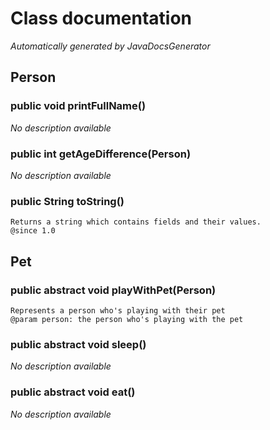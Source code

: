 # Class documentation
*Automatically generated by JavaDocsGenerator*

## Person
### public void printFullName()
*No description available*

### public int getAgeDifference(Person)
*No description available*

### public String toString()
```plain
Returns a string which contains fields and their values.
@since 1.0
```

## Pet
### public abstract void playWithPet(Person)
```plain
Represents a person who's playing with their pet
@param person: the person who's playing with the pet
```

### public abstract void sleep()
*No description available*

### public abstract void eat()
*No description available*

